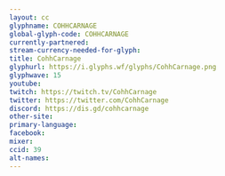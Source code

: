```yaml
---
layout: cc
glyphname: COHHCARNAGE
global-glyph-code: COHHCARNAGE
currently-partnered: 
stream-currency-needed-for-glyph: 
title: CohhCarnage
glyphurl: https://i.glyphs.wf/glyphs/CohhCarnage.png
glyphwave: 15
youtube: 
twitch: https://twitch.tv/CohhCarnage
twitter: https://twitter.com/CohhCarnage
discord: https://dis.gd/cohhcarnage
other-site: 
primary-language: 
facebook: 
mixer: 
ccid: 39
alt-names: 
---
```


